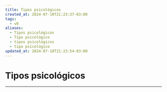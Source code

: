 ```yaml
---
title: Tipos psicológicos
created_at: 2024-07-10T21:23:37-03:00
tags:
  - v0
aliases:
  - Tipos psicológicos
  - Tipo psicológico
  - tipos psicológicos
  - tipo psicológico
updated_at: 2024-07-10T21:23:54-03:00
---
```

# Tipos psicológicos
---

